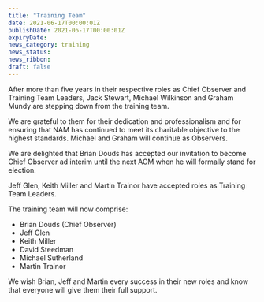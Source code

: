 ```yaml
---
title: "Training Team"
date: 2021-06-17T00:00:01Z
publishDate: 2021-06-17T00:00:01Z
expiryDate: 
news_category: training
news_status: 
news_ribbon: 
draft: false
---
```


After more than five years in their respective roles as Chief Observer and Training Team Leaders, Jack Stewart, Michael Wilkinson and Graham Mundy are stepping down from the training team. 

We are grateful to them for their dedication and professionalism and for ensuring that NAM has continued to meet its charitable objective to the highest standards. Michael and Graham will continue as Observers.

We are delighted that Brian Douds has accepted our invitation to become Chief Observer ad interim until the next AGM when he will formally stand for election.

Jeff Glen, Keith Miller and Martin Trainor have accepted roles as Training Team Leaders. 

The training team will now comprise:

- Brian Douds (Chief Observer)
- Jeff Glen
- Keith Miller
- David Steedman
- Michael Sutherland
- Martin Trainor

We wish Brian, Jeff and Martin every success in their new roles and know that everyone will give them their full support.